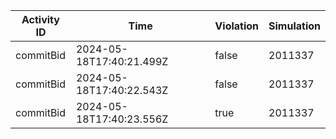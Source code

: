 | Activity ID | Time | Violation | Simulation |
| --- | --- | --- | --- |
| commitBid | 2024-05-18T17:40:21.499Z | false | 2011337 |
| commitBid | 2024-05-18T17:40:22.543Z | false | 2011337 |
| commitBid | 2024-05-18T17:40:23.556Z | true | 2011337 |
